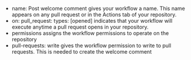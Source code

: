 - name: Post welcome comment gives your workflow a name. This name appears on any pull request or in the Actions tab of your repository.
- on: pull_request: types: [opened] indicates that your workflow will execute anytime a pull request opens in your repository.
- permissions assigns the workflow permissions to operate on the repository
- pull-requests: write gives the workflow permission to write to pull requests. This is needed to create the welcome comment
